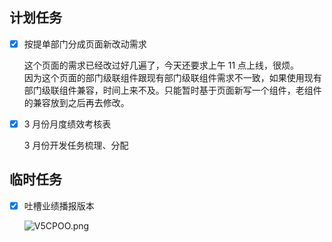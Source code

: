 ## 计划任务

- [x] 按提单部门分成页面新改动需求

  这个页面的需求已经改过好几遍了，今天还要求上午 11 点上线，很烦。  
  因为这个页面的部门级联组件跟现有部门级联组件需求不一致，如果使用现有部门级联组件兼容，时间上来不及。只能暂时基于页面新写一个组件，老组件的兼容放到之后再去修改。

- [x] 3 月份月度绩效考核表

  3 月份开发任务梳理、分配

## 临时任务

- [x] 吐槽业绩播报版本

  ![V5CPOO.png](https://s2.ax1x.com/2019/06/14/V5CPOO.png)
